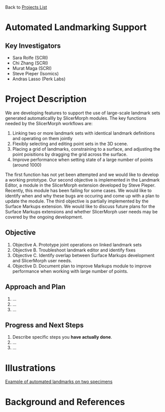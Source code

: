 Back to [Projects List](../../README.md#ProjectsList)

# Automated Landmarking Support

## Key Investigators

- Sara Rolfe (SCRI)
- Chi Zhang (SCRI)
- Murat Maga (SCRI)
- Steve Pieper (Isomics)
- Andras Lasso (Perk Labs)

# Project Description
We are developing features to support the use of large-scale landmark sets generated automaticallly by SlicerMorph modules. The key functions 
needed by the SlicerMorph workflows are:
1. Linking two or more landmark sets with identical landmark definitions and operating on them jointly
2. Flexibly selecting and editing point sets in the 3D scene.
3. Placing a grid of landmarks, constraining to a surface, and adjusting the point poisitions by dragging the grid across the surface.
4. Improve performance when setting state of a large number of points (around 1000)

The first function has not yet been attempted and we would like to develop a working prototype. Our second objective is implemented in the 
Landmark Editor, a module in the SlicerMorph extension developed by Steve Pieper. Recently, this module has been failing for some cases. We would like to identify 
when and why these bugs are occuring and come up with a plan to update the module. The third objective is partially implemented by the Surface Markups 
extension.  We would like to discuss future plans for the Surface Markups extensions and whether SlicerMorph user needs may be covered by the ongoing development.


## Objective

<!-- Describe here WHAT you would like to achieve (what you will have as end result). -->

1. Objective A. Prototype joint operations on linked landmark sets
2. Objective B. Troubleshoot landmark editor and identify fixes
3. Objective C. Identify overlap between Surface Markups development and SlicerMorph user needs.
4. Objective D. Document plan to improve Markups module to improve performance when working with large number of points. 

## Approach and Plan

<!-- Describe here HOW you would like to achieve the objectives stated above. -->

1. ...
1. ...
1. ...

## Progress and Next Steps

<!-- Update this section as you make progress, describing of what you have ACTUALLY DONE. If there are specific steps that you could not complete then you can describe them here, too. -->

1. Describe specific steps you **have actually done**.
1. ...
1. ...

# Illustrations
[Example of automated landmarks on two specimens](SLM_image.gif)
<!-- Add pictures and links to videos that demonstrate what has been accomplished.
![Description of picture](Example2.jpg)
![Some more images](Example2.jpg)
-->

# Background and References

<!-- If you developed any software, include link to the source code repository. If possible, also add links to sample data, and to any relevant publications. -->
